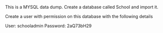 This is a MYSQL data dump. Create a database called School and import it.

Create a user with permission on this database with the following details

User: schooladmin
Password: 2aQ73bH29
